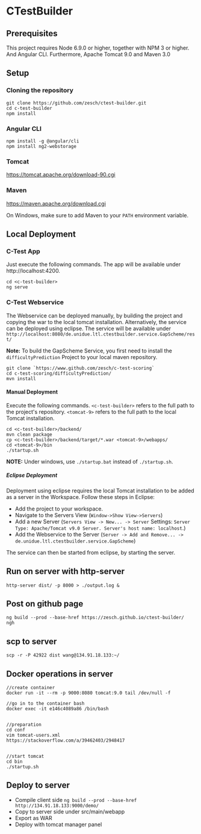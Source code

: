 # CTestBuilder

## Prerequisites
This project requires Node 6.9.0 or higher, together with NPM 3 or higher. And Angular CLI. Furthermore, Apache Tomcat 9.0 and Maven 3.0

## Setup

### Cloning the repository
```
git clone https://github.com/zesch/ctest-builder.git
cd c-test-builder
npm install
```

### Angular CLI
```
npm install -g @angular/cli
npm install ng2-webstorage
```

### Tomcat

https://tomcat.apache.org/download-90.cgi

### Maven 

https://maven.apache.org/download.cgi

On Windows, make sure to add Maven to your `PATH` environment variable.

## Local Deployment

### C-Test App
Just execute the following commands. The app will be available under http://localhost:4200.

```
cd <c-test-builder>
ng serve
```

### C-Test Webservice

The Webservice can be deployed manually, by building the project and copying the war to the local tomcat installation. 
Alternatively, the service can be deployed using eclipse. 
The service will be available under `http://localhost:8080/de.unidue.ltl.ctestbuilder.service.GapScheme/rest/`

**Note:** To build the GapScheme Service, you first need to install the `difficultyPrediction` Project to your local maven repository.

```
git clone `https://www.github.com/zesch/c-test-scoring`
cd c-test-scoring/difficultyPrediction/
mvn install
```

#### Manual Deployment

Execute the following commands. `<c-test-builder>` refers to the full path to the project's repository. 
`<tomcat-9>` refers to the full path to the local Tomcat installation.

```
cd <c-test-builder>/backend/
mvn clean package
cp <c-test-builder>/backend/target/*.war <tomcat-9>/webapps/
cd <tomcat-9>/bin
./startup.sh 
```

**NOTE:** Under windows, use `./startup.bat` instead of `./startup.sh`.

##### Eclipse Deployment

Deployment using eclipse requires the local Tomcat installation to be added as a server in the Workspace. Follow these steps in Eclipse:

+ Add the project to your workspace.
+ Navigate to the Servers View (`Window->Show View->Servers`) 
+ Add a new Server (`Servers View -> New... -> Server` Settings: `Server Type: Apache/Tomcat v9.0 Server. Server's host name: localhost`.) 
+ Add the Webservice to the Server (`Server -> Add and Remove... -> de.unidue.ltl.ctestbuilder.service.GapScheme`)    

The service can then be started from eclipse, by starting the server.

## Run on server with http-server
```http-server dist/ -p 8000 > ./output.log &```

## Post on github page
```
ng build --prod --base-href https://zesch.github.io/ctest-builder/
ngh
```

## scp to server
```scp -r -P 42922 dist wang@134.91.18.133:~/```


## Docker operations in server
```
//create container
docker run -it --rm -p 9000:8080 tomcat:9.0 tail /dev/null -f

//go in to the container bash
docker exec -it e146c4089a86 /bin/bash


//preparation
cd conf
vim tomcat-users.xml
https://stackoverflow.com/a/39462403/2948417


//start tomcat
cd bin
./startup.sh
```

## Deploy to server
* Compile client side ```ng build --prod --base-href http://134.91.18.133:9000/demo/```
* Copy to server side under src/main/webapp
* Export as WAR
* Deploy with tomcat manager panel